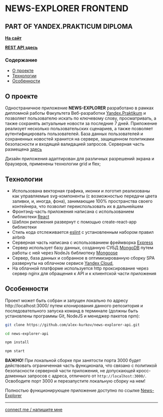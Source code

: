 # **NEWS-EXPLORER FRONTEND**
**PART OF YANDEX.PRAKTICUM DIPLOMA**
--------------
[**На сайт**](https://kurkov-news.students.nomoreparties.xyz)

[**REST API здесь**](https://github.com/alex-kurkov/news-explorer-api)

### **Содержание**
  - [О проекте](#О-проекте)
  - [Технологии](#Валидация-формы)
  - [Особенности](#Особенности)


## О проекте ##
Одностраничное приложение **NEWS-EXPLORER** разработано в рамках дипломной работы Факультета Веб-разработки [Yandex.Praktikum](https://praktikum.yandex.ru/) и позволяет пользователю искать по ключевому слову, просматривать, а также сохранять актуальные новости за последние 7 дней. Приложение реализует несколько пользовательских сценариев, а также позволяет аутентифицировать пользователей. База данных пользователей и сохраненных новостей хранится на сервере, защищенном политиками безопасности и входящей валидацией запросов. Серверная часть размещена [здесь](https://github.com/alex-kurkov/news-explorer-api)

Дизайн приложения адаптирован для различных разрешений экрана и браузеров, применены технологии grid и flex;

## Технологии ##

- Использована векторная графика, иконки и логотип реализованы как управляемые svg-компоненты (с возможностью передачи цвета заливки, и, иногда, фона), занимающие 100% пространства своего контейнера, что позволит переиспользовать их в дальнейшем
- Фронтэнд-часть приложения написана с использованием библиотеки [React](https://reactjs.org/)
- Шаблон риложения развернут с помощью create-react-app библиотеки
- Стиль кода отслеживается [eslint](https://eslint.org/) с установленным набором правил airbnb
- Серверная часть написана с использованием фреймворка [Express](https://expressjs.com/)
- Сервер использует базу данных, созданную СУБД [MongoDB](https://www.mongodb.com/) путем работы с ней через NodeJs библиотеку [Mongoose](https://mongoosejs.com/docs/)
- Сервер, база данных и собранное в оптимизированную сборку SPA развернуты на облачном сервисе [Yandex Cloud](https://cloud.yandex.ru/),
- На облачной платформе используется http проксирование через сервер nginx для обращения к API и к клиентской части приложения

## Особенности
  Проект может быть собран и запущен локально по адресу http://localhost:3000/ путем клонирования данного репозитория и последовательного запуска команд в терминале (должны быть установлены программы Git, NodeJS и менеджер пакетов npm):

```bash
git clone https://github.com/alex-kurkov/news-explorer-api.git

cd news-explorer-api

npm install

npm start
```

**ВАЖНО!** При локальной сборке при занятости порта 3000 будет действовать ограниченная часть функционала, что связано с политикой безопасности серверной части приложения, не допускающей кросс-доменных запросов с адреса, отличного от `http://localhost:3000/`. Освободите порт 3000 и перезапустите локальную сборку на нем!

Полностью функционирующее приложение доступно по ссылке [News-Explorer](https://kurkov-news.students.nomoreparties.xyz)


--------
[connect me / напишите мне](mailto:alexkourkov@yandex.ru "Email")
